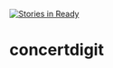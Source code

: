 [![Stories in Ready](https://badge.waffle.io/rootgateway/concertdigit.png?label=ready&title=Ready)](https://waffle.io/rootgateway/concertdigit)
# concertdigit